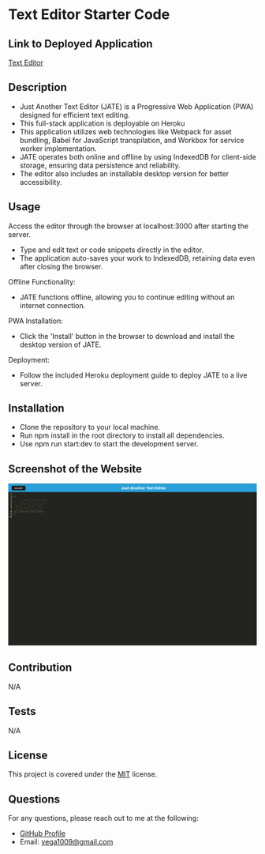 # Text Editor Starter Code

## Link to Deployed Application

<a href="https://text-editor-123-1328847b472b.herokuapp.com/">Text Editor</a>

## Description

- Just Another Text Editor (JATE) is a Progressive Web Application (PWA) designed for efficient text editing. 
- This full-stack application is deployable on Heroku
- This application utilizes web technologies like Webpack for asset bundling, Babel for JavaScript transpilation, and Workbox for service worker implementation.
- JATE operates both online and offline by using IndexedDB for client-side storage, ensuring data persistence and reliability. 
- The editor also includes an installable desktop version for better accessibility.

## Usage

Access the editor through the browser at localhost:3000 after starting the server.
- Type and edit text or code snippets directly in the editor.
- The application auto-saves your work to IndexedDB, retaining data even after closing the browser.

Offline Functionality:
- JATE functions offline, allowing you to continue editing without an internet connection.

PWA Installation:
- Click the 'Install' button in the browser to download and install the desktop version of JATE.

Deployment:
- Follow the included Heroku deployment guide to deploy JATE to a live server.

## Installation

- Clone the repository to your local machine.
- Run npm install in the root directory to install all dependencies.
- Use npm run start:dev to start the development server.

## Screenshot of the Website

![Screenshot 1](./client/src/images/screenshot.png)

## Contribution

N/A

## Tests

N/A

## License

This project is covered under the [MIT](https://opensource.org/licenses/MIT) license.

## Questions

For any questions, please reach out to me at the following:

- [GitHub Profile](https://github.com/yega1009)
- Email: yega1009@gmail.com
